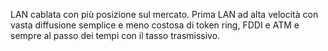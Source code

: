 LAN cablata con più posizione sul mercato. Prima LAN ad alta velocità con vasta diffusione semplice e meno costosa di token ring, FDDI e ATM e sempre al passo dei tempi con il tasso trasmissivo.
